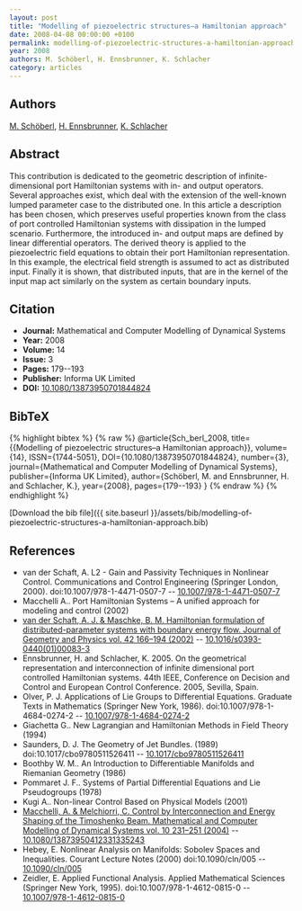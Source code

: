 ```yaml
---
layout: post
title: "Modelling of piezoelectric structures–a Hamiltonian approach"
date: 2008-04-08 00:00:00 +0100
permalink: modelling-of-piezoelectric-structures-a-hamiltonian-approach
year: 2008
authors: M. Schöberl, H. Ennsbrunner, K. Schlacher
category: articles
---
```

 
## Authors
[M. Schöberl](authors/markus-schoberl), [H. Ennsbrunner](authors/helmut-ennsbrunner), [K. Schlacher](authors/kurt-schlacher)
 
## Abstract
This contribution is dedicated to the geometric description of infinite-dimensional port Hamiltonian systems with in- and output operators. Several approaches exist, which deal with the extension of the well-known lumped parameter case to the distributed one. In this article a description has been chosen, which preserves useful properties known from the class of port controlled Hamiltonian systems with dissipation in the lumped scenario. Furthermore, the introduced in- and output maps are defined by linear differential operators. The derived theory is applied to the piezoelectric field equations to obtain their port Hamiltonian representation. In this example, the electrical field strength is assumed to act as distributed input. Finally it is shown, that distributed inputs, that are in the kernel of the input map act similarly on the system as certain boundary inputs.
 
## Citation
- **Journal:** Mathematical and Computer Modelling of Dynamical Systems
- **Year:** 2008
- **Volume:** 14
- **Issue:** 3
- **Pages:** 179--193
- **Publisher:** Informa UK Limited
- **DOI:** [10.1080/13873950701844824](https://doi.org/10.1080/13873950701844824)
 
## BibTeX
{% highlight bibtex %}
{% raw %}
@article{Sch_berl_2008,
  title={{Modelling of piezoelectric structures–a Hamiltonian approach}},
  volume={14},
  ISSN={1744-5051},
  DOI={10.1080/13873950701844824},
  number={3},
  journal={Mathematical and Computer Modelling of Dynamical Systems},
  publisher={Informa UK Limited},
  author={Schöberl, M. and Ennsbrunner, H. and Schlacher, K.},
  year={2008},
  pages={179--193}
}
{% endraw %}
{% endhighlight %}
 
[Download the bib file]({{ site.baseurl }}/assets/bib/modelling-of-piezoelectric-structures-a-hamiltonian-approach.bib)
 
## References
- van der Schaft, A. L2 - Gain and Passivity Techniques in Nonlinear Control. Communications and Control Engineering (Springer London, 2000). doi:10.1007/978-1-4471-0507-7 -- [10.1007/978-1-4471-0507-7](https://doi.org/10.1007/978-1-4471-0507-7)
- Macchelli A.. Port Hamiltonian Systems – A unified approach for modeling and control (2002)
- [van der Schaft, A. J. & Maschke, B. M. Hamiltonian formulation of distributed-parameter systems with boundary energy flow. Journal of Geometry and Physics vol. 42 166–194 (2002)](hamiltonian-formulation-of-distributed-parameter-systems-with-boundary-energy-flow) -- [10.1016/s0393-0440(01)00083-3](https://doi.org/10.1016/s0393-0440(01)00083-3)
- Ennsbrunner, H. and Schlacher, K. 2005. On the geometrical representation and interconnection of infinite dimensional port controlled Hamiltonian systems. 44th IEEE, Conference on Decision and Control and European Control Conference. 2005, Sevilla, Spain.
- Olver, P. J. Applications of Lie Groups to Differential Equations. Graduate Texts in Mathematics (Springer New York, 1986). doi:10.1007/978-1-4684-0274-2 -- [10.1007/978-1-4684-0274-2](https://doi.org/10.1007/978-1-4684-0274-2)
- Giachetta G.. New Lagrangian and Hamiltonian Methods in Field Theory (1994)
- Saunders, D. J. The Geometry of Jet Bundles. (1989) doi:10.1017/cbo9780511526411 -- [10.1017/cbo9780511526411](https://doi.org/10.1017/cbo9780511526411)
- Boothby W. M.. An Introduction to Differentiable Manifolds and Riemanian Geometry (1986)
- Pommaret J. F.. Systems of Partial Differential Equations and Lie Pseudogroups (1978)
- Kugi A.. Non-linear Control Based on Physical Models (2001)
- [Macchelli, A. & Melchiorri, C. Control by Interconnection and Energy Shaping of the Timoshenko Beam. Mathematical and Computer Modelling of Dynamical Systems vol. 10 231–251 (2004)](control-by-interconnection-and-energy-shaping-of-the-timoshenko-beam) -- [10.1080/13873950412331335243](https://doi.org/10.1080/13873950412331335243)
- Hebey, E. Nonlinear Analysis on Manifolds: Sobolev Spaces and Inequalities. Courant Lecture Notes (2000) doi:10.1090/cln/005 -- [10.1090/cln/005](https://doi.org/10.1090/cln/005)
- Zeidler, E. Applied Functional Analysis. Applied Mathematical Sciences (Springer New York, 1995). doi:10.1007/978-1-4612-0815-0 -- [10.1007/978-1-4612-0815-0](https://doi.org/10.1007/978-1-4612-0815-0)

